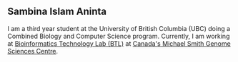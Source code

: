 ## Sambina Islam Aninta </br>
I am a third year student at the University of British Columbia (UBC) doing a Combined Biology and Computer Science program. Currently, I am working at [Bioinformatics Technology Lab (BTL)](http://www.birollab.ca/) at [Canada's Michael Smith Genome Sciences Centre](https://www.bcgsc.ca/).  
